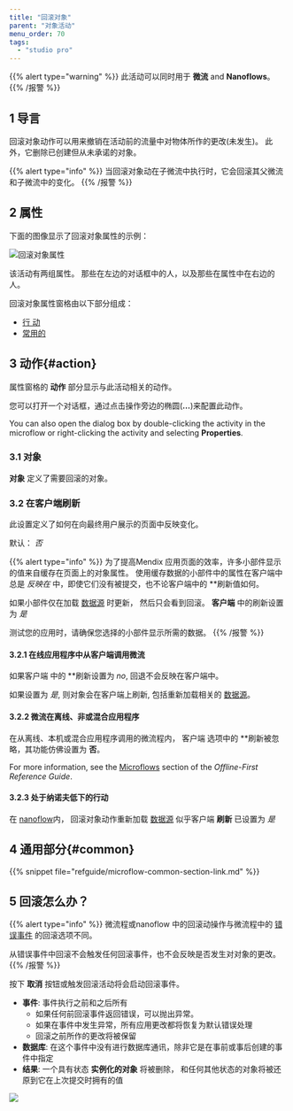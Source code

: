 ```yaml
---
title: "回滚对象"
parent: "对象活动"
menu_order: 70
tags:
  - "studio pro"
---
```


{{% alert type="warning" %}}
此活动可以同时用于 **微流** and **Nanoflows**。
{{% /报警 %}}

## 1 导言

回滚对象动作可以用来撤销在活动前的流量中对物体所作的更改(未发生)。 此外，它删除已创建但从未承诺的对象。

{{% alert type="info" %}}
当回滚对象动在子微流中执行时，它会回滚其父微流和子微流中的变化。
{{% /报警 %}}

## 2 属性

下面的图像显示了回滚对象属性的示例：

![回滚对象属性](attachments/object-activities/rollback-properties.png)

该活动有两组属性。 那些在左边的对话框中的人，以及那些在属性中在右边的人。

回滚对象属性窗格由以下部分组成：

* [行 动](#action)
* [常用的](#common)

## 3 动作{#action}

属性窗格的 **动作** 部分显示与此活动相关的动作。

您可以打开一个对话框，通过点击操作旁边的椭圆(**…**)来配置此动作。

You can also open the dialog box by double-clicking the activity in the microflow or right-clicking the activity and selecting **Properties**.

### 3.1 对象

**对象** 定义了需要回滚的对象。

### 3.2 在客户端刷新

此设置定义了如何在向最终用户展示的页面中反映变化。

默认： *否*

{{% alert type="info" %}}
为了提高Mendix 应用页面的效率，许多小部件显示的值来自缓存在页面上的对象属性。 使用缓存数据的小部件中的属性在客户端中总是 *反映在* 中，即使它们没有被提交，也不论客户端</strong>中的 **刷新值如何。</p>

如果小部件仅在加载 [数据源](data-sources) 时更新， 然后只会看到回滚。 **客户端** 中的刷新设置为 *是*

测试您的应用时，请确保您选择的小部件显示所需的数据。
{{% /报警 %}}

#### 3.2.1 在线应用程序中从客户端调用微流

如果客户端</strong> 中的 **刷新设置为 *no*, 回退不会反映在客户端中。</p>

如果设置为 *是*, 则对象会在客户端上刷新, 包括重新加载相关的 [数据源](data-sources)。

#### 3.2.2 微流在离线、非或混合应用程序

在从离线、本机或混合应用程序调用的微流程内， 客户端</strong> 选项中的 **刷新被忽略，其功能仿佛设置为 **否**。</p>

For more information, see the [Microflows](offline-first#microflows) section of the *Offline-First Reference Guide*.

#### 3.2.3 处于纳诺夫低下的行动

在 [nanoflow](nanoflows)内， 回滚对象动作重新加载 [数据源](data-sources) 似乎客户端 **刷新** 已设置为 *是*

## 4 通用部分{#common}

{{% snippet file="refguide/microflow-common-section-link.md" %}}

## 5 回滚怎么办？

{{% alert type="info" %}}
微流程或nanoflow 中的回滚动操作与微流程中的 [错误事件](error-event#errors-in-microflows) 的回滚选项不同。

从错误事件中回滚不会触发任何回滚事件，也不会反映是否发生对对象的更改。
{{% /报警 %}}

按下 **取消** 按钮或触发回滚活动将会启动回滚事件。

* **事件**: 事件执行之前和之后所有
    * 如果任何前回滚事件返回错误，可以抛出异常。
    * 如果在事件中发生异常，所有应用更改都将恢复为默认错误处理
    * 回滚之前所作的更改将被保留
* **数据库**: 在这个事件中没有进行数据库通讯，除非它是在事前或事后创建的事件中指定
* **结果**: 一个具有状态 **实例化的对象** 将被删除， 和任何其他状态的对象将被还原到它在上次提交时拥有的值

![](attachments/object-activities/18582170.png)
